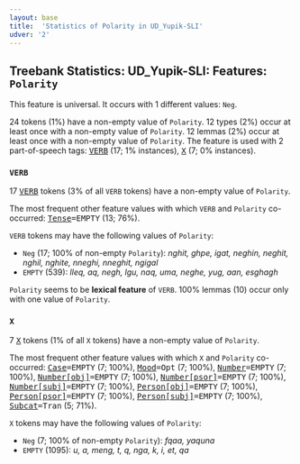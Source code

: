 ```yaml
---
layout: base
title:  'Statistics of Polarity in UD_Yupik-SLI'
udver: '2'
---
```


## Treebank Statistics: UD_Yupik-SLI: Features: `Polarity`

This feature is universal.
It occurs with 1 different values: `Neg`.

24 tokens (1%) have a non-empty value of `Polarity`.
12 types (2%) occur at least once with a non-empty value of `Polarity`.
12 lemmas (2%) occur at least once with a non-empty value of `Polarity`.
The feature is used with 2 part-of-speech tags: <tt><a href="ess_sli-pos-VERB.html">VERB</a></tt> (17; 1% instances), <tt><a href="ess_sli-pos-X.html">X</a></tt> (7; 0% instances).

### `VERB`

17 <tt><a href="ess_sli-pos-VERB.html">VERB</a></tt> tokens (3% of all `VERB` tokens) have a non-empty value of `Polarity`.

The most frequent other feature values with which `VERB` and `Polarity` co-occurred: <tt><a href="ess_sli-feat-Tense.html">Tense</a></tt><tt>=EMPTY</tt> (13; 76%).

`VERB` tokens may have the following values of `Polarity`:

* `Neg` (17; 100% of non-empty `Polarity`): <em>nghit, ghpe, igat, neghin, neghit, nghil, nghite, nneghi, nneghit, ngigal</em>
* `EMPTY` (539): <em>lleq, aq, negh, lgu, naq, uma, neghe, yug, aan, esghagh</em>

`Polarity` seems to be **lexical feature** of `VERB`. 100% lemmas (10) occur only with one value of `Polarity`.

### `X`

7 <tt><a href="ess_sli-pos-X.html">X</a></tt> tokens (1% of all `X` tokens) have a non-empty value of `Polarity`.

The most frequent other feature values with which `X` and `Polarity` co-occurred: <tt><a href="ess_sli-feat-Case.html">Case</a></tt><tt>=EMPTY</tt> (7; 100%), <tt><a href="ess_sli-feat-Mood.html">Mood</a></tt><tt>=Opt</tt> (7; 100%), <tt><a href="ess_sli-feat-Number.html">Number</a></tt><tt>=EMPTY</tt> (7; 100%), <tt><a href="ess_sli-feat-Number-obj.html">Number[obj]</a></tt><tt>=EMPTY</tt> (7; 100%), <tt><a href="ess_sli-feat-Number-psor.html">Number[psor]</a></tt><tt>=EMPTY</tt> (7; 100%), <tt><a href="ess_sli-feat-Number-subj.html">Number[subj]</a></tt><tt>=EMPTY</tt> (7; 100%), <tt><a href="ess_sli-feat-Person-obj.html">Person[obj]</a></tt><tt>=EMPTY</tt> (7; 100%), <tt><a href="ess_sli-feat-Person-psor.html">Person[psor]</a></tt><tt>=EMPTY</tt> (7; 100%), <tt><a href="ess_sli-feat-Person-subj.html">Person[subj]</a></tt><tt>=EMPTY</tt> (7; 100%), <tt><a href="ess_sli-feat-Subcat.html">Subcat</a></tt><tt>=Tran</tt> (5; 71%).

`X` tokens may have the following values of `Polarity`:

* `Neg` (7; 100% of non-empty `Polarity`): <em>fqaa, yaquna</em>
* `EMPTY` (1095): <em>u, a, meng, t, q, nga, k, i, et, qa</em>

